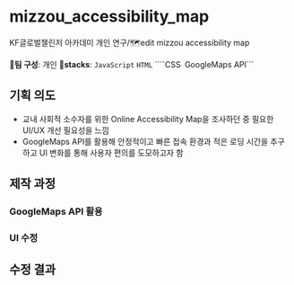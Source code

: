 # mizzou_accessibility_map
KF글로벌챌린저 아카데미 개인 연구/🗺️edit mizzou accessibility map

👥**팀 구성**: 개인
🧰**stacks**: ```JavaScript``` ```HTML``` ````CSS``` ```GoogleMaps API```  

## 기획 의도
* 교내 사회적 소수자를 위한 Online Accessibility Map을 조사하던 중 필요한 UI/UX 개선 필요성을 느낌 
* GoogleMaps API를 활용해 안정적이고 빠른 접속 환경과 적은 로딩 시간을 추구하고 UI 변화를 통해 사용자 편의를 도모하고자 함  

## 제작 과정  
### GoogleMaps API 활용  
 

### UI 수정  

## 수정 결과